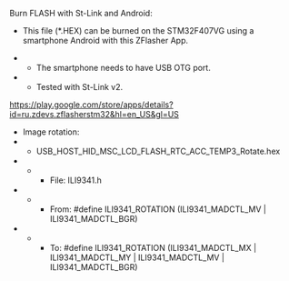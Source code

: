 Burn FLASH with St-Link and Android:

- This file (*.HEX) can be burned on the STM32F407VG using a smartphone Android with this ZFlasher App.

- - The smartphone needs to have USB OTG port.

- - Tested with St-Link v2.

https://play.google.com/store/apps/details?id=ru.zdevs.zflasherstm32&hl=en_US&gl=US

- Image rotation:
- - USB_HOST_HID_MSC_LCD_FLASH_RTC_ACC_TEMP3_Rotate.hex
- - - File: ILI9341.h
- - - From: #define ILI9341_ROTATION (ILI9341_MADCTL_MV | ILI9341_MADCTL_BGR)
- - - To: #define ILI9341_ROTATION (ILI9341_MADCTL_MX | ILI9341_MADCTL_MY | ILI9341_MADCTL_MV | ILI9341_MADCTL_BGR)

